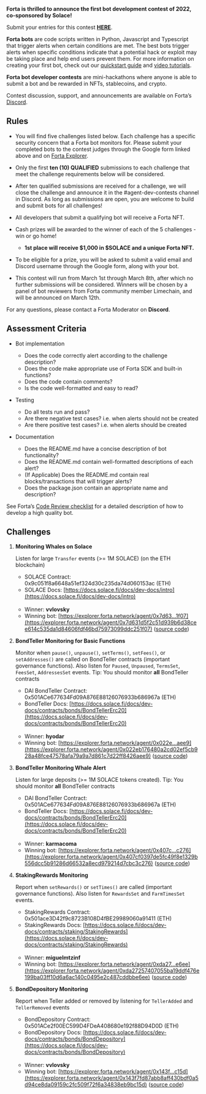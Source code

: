 **Forta is thrilled to announce the first bot development contest of 2022, co-sponsored by Solace!**

Submit your entries for this contest [**HERE**](https://forms.gle/Aya5hsdAemwB8gno7).

**Forta bots** are code scripts written in Python, Javascript and Typescript that trigger alerts when certain
conditions are met. The best bots trigger alerts when specific conditions indicate that a potential hack or exploit may be taking place and help end users prevent them. For more information on creating your first bot, check out our [quickstart guide](https://docs.forta.network/en/latest/quickstart/) and [video tutorials](https://docs.forta.network/en/latest/tutorials/).

**Forta bot developer contests** are mini-hackathons where anyone is able to submit a bot and be rewarded in NFTs, stablecoins, and crypto.

Contest discussion, support, and announcements are available on Forta’s [Discord](https://discord.com).

## Rules

- You will find five challenges listed below. Each challenge has a specific security concern that a Forta bot monitors for. Please submit your completed bots to the contest judges through the Google form linked above and on [Forta Explorer](https://explorer.forta.network/).

- Only the first **ten (10) QUALIFIED** submissions to each challenge that meet the challenge requirements below will be considered.

- After ten qualified submissions are received for a challenge, we will close the challenge and announce it in the #agent-dev-contests channel in Discord. As long as submissions are open, you are welcome to build and submit bots for all challenges!

- All developers that submit a qualifying bot will receive a Forta NFT.

- Cash prizes will be awarded to the winner of each of the 5 challenges - win or go home!
    - **1st place will receive $1,000 in $SOLACE and a unique Forta NFT.**

- To be eligible for a prize, you will be asked to submit a valid email and Discord username through the Google form, along with your bot.

- This contest will run from March 1st through March 8th, after which no further submissions will be considered. Winners will be chosen by a panel of bot reviewers from Forta community member Limechain, and will be announced on March 12th.

For any questions, please contact a Forta Moderator on **Discord**.

## Assessment Criteria

- Bot implementation
    - Does the code correctly alert according to the challenge description?
    - Does the code make appropriate use of Forta SDK and built-in functions?
    - Does the code contain comments?
    - Is the code well-formatted and easy to read?

- Testing
    - Do all tests run and pass?
    - Are there negative test cases? i.e. when alerts should not be created
    - Are there positive test cases? i.e. when alerts should be created

- Documentation
    - Does the README.md have a concise description of bot functionality?
    - Does the README.md contain well-formatted descriptions of each alert?
    - (If Applicable) Does the README.md contain real blocks/transactions that will trigger alerts?
    - Does the package.json contain an appropriate name and description?

See Forta’s [Code Review checklist](https://github.com/forta-network/bot-review-checklist) for a detailed description of how to develop a high quality bot.

## Challenges

1. **Monitoring Whales on Solace**

    Listen for large `Transfer` events (>= 1M SOLACE) (on the ETH blockchain)

    - SOLACE Contract: 0x9c051f8a6648a51ef324d30c235da74d060153ac (ETH)
    - SOLACE Docs: [https://docs.solace.fi/docs/dev-docs/intro](https://docs.solace.fi/docs/dev-docs/intro)
    <br/><br/>
    - Winner: **vvlovsky**
    - Winning bot: [https://explorer.forta.network/agent/0x7d63...1f07](https://explorer.forta.network/agent/0x7d631d5f2c51d939b6d38cee614c535da1d84606fdf46bd75973099ddc251f07) ([source code](https://github.com/VVlovsky/Forta-Solace-Agents/tree/master/whales-monitoring-agent))

2. **BondTeller Monitoring for Basic Functions**

    Monitor when `pause()`, `unpause()`, `setTerms()`, `setFees()`, or `setAddresses()` are called on BondTeller contracts (important governance functions). Also listen for `Paused`, `Unpaused`, `TermsSet`, `FeesSet`, `AddressesSet` events. Tip: You should monitor **all** BondTeller contracts

    - DAI BondTeller Contract: 0x501ACe677634Fd09A876E88126076933b686967a (ETH)
    - BondTeller Docs: [https://docs.solace.fi/docs/dev-docs/contracts/bonds/BondTellerErc20](https://docs.solace.fi/docs/dev-docs/contracts/bonds/BondTellerErc20)
    <br/><br/>
    - Winner: **hyodar**
    - Winning bot: [https://explorer.forta.network/agent/0x022e...aee9](https://explorer.forta.network/agent/0x022eb176480a2cd02ef5cb928a48fce47578afa79a9a7d861c7d22ff8426aee9) ([source code](https://github.com/Hyodar/forta-agents/tree/master/bondteller-governance-solace))

3. **BondTeller Monitoring Whale Alert**

    Listen for large deposits (>= 1M SOLACE tokens created). Tip: You should monitor **all** BondTeller contracts

    - DAI BondTeller Contract: 0x501ACe677634Fd09A876E88126076933b686967a (ETH)
    - BondTeller Docs: [https://docs.solace.fi/docs/dev-docs/contracts/bonds/BondTellerErc20](https://docs.solace.fi/docs/dev-docs/contracts/bonds/BondTellerErc20)
    <br/><br/>
    - Winner: **karmacoma**
    - Winning bot: [https://explorer.forta.network/agent/0x407c...c276](https://explorer.forta.network/agent/0x407cf0397de5fc49f8e1329b556dcc5b91286d66532a8ecd979214d7cbc3c276) ([source code](https://github.com/karmacoma-eth/forta-solace-bondteller-whale-alert))

4. **StakingRewards Monitoring**

    Report when `setRewards()` or `setTimes()` are called (important governance functions). Also listen for `RewardsSet` and `FarmTimesSet` events.

    - StakingRewards Contract: 0x501ace3D42f9c8723B108D4fBE29989060a91411 (ETH)
    - StakingRewards Docs: [https://docs.solace.fi/docs/dev-docs/contracts/staking/StakingRewards](https://docs.solace.fi/docs/dev-docs/contracts/staking/StakingRewards)
    <br/><br/>
    - Winner: **miguelmtzinf**
    - Winning bot: [https://explorer.forta.network/agent/0xda27...e6ee](https://explorer.forta.network/agent/0xda27257407055ba19ddf476e199ba03ff10d6a6ac140c0495e2c487cddbbe6ee) ([source code](https://github.com/miguelmtzinf/forta-solace-monitoring-staking-rewards))

5. **BondDepository Monitoring**

    Report when Teller added or removed by listening for `TellerAdded` and `TellerRemoved` events

    - BondDepository Contract: 0x501ACe2f00EC599D4FDeA408680e192f88D94D0D (ETH)
    - BondDepository Docs: [https://docs.solace.fi/docs/dev-docs/contracts/bonds/BondDepository](https://docs.solace.fi/docs/dev-docs/contracts/bonds/BondDepository)
    <br/><br/>
    - Winner: **vvlovsky**
    - Winning bot: [https://explorer.forta.network/agent/0x143f...c15d](https://explorer.forta.network/agent/0x143f7fd87abb8aff430bdf0a5d94ce8da09159c2fc509f72f6a34838eb9bc15d) ([source code](https://github.com/VVlovsky/Forta-Solace-Agents/tree/master/bonddepository-monitoring-agent))
